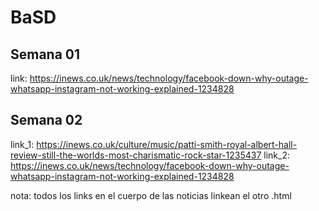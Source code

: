# BaSD

## Semana 01

link: https://inews.co.uk/news/technology/facebook-down-why-outage-whatsapp-instagram-not-working-explained-1234828

## Semana 02

link_1: https://inews.co.uk/culture/music/patti-smith-royal-albert-hall-review-still-the-worlds-most-charismatic-rock-star-1235437
link_2: https://inews.co.uk/news/technology/facebook-down-why-outage-whatsapp-instagram-not-working-explained-1234828

nota: todos los links en el cuerpo de las noticias linkean el otro .html
